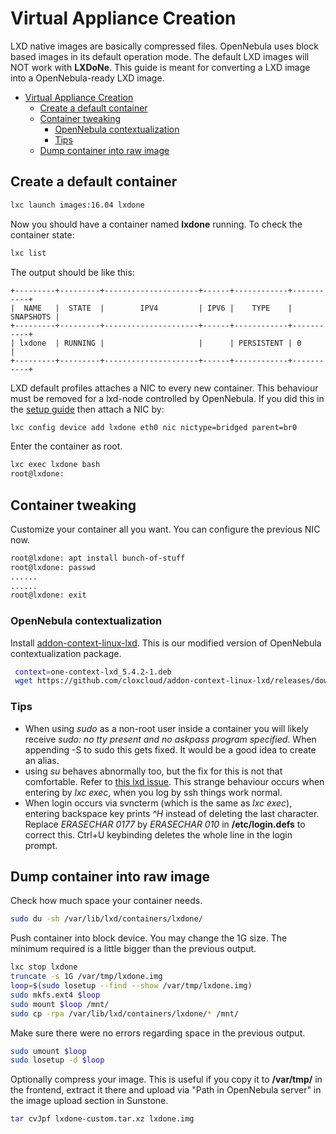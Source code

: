 

<a id="markdown-virtual-appliance-creation" name="virtual-appliance-creation"></a>
# Virtual Appliance Creation #

LXD native images are basically compressed files. OpenNebula uses block based images in its default operation mode. The default LXD images will NOT work with **LXDoNe**. This guide is meant for converting a LXD image into a OpenNebula-ready LXD image.

<!-- TOC -->

- [Virtual Appliance Creation](#virtual-appliance-creation)
    - [Create a default container](#create-a-default-container)
    - [Container tweaking](#container-tweaking)
        - [OpenNebula contextualization](#opennebula-contextualization)
        - [Tips](#tips)
    - [Dump container into raw image](#dump-container-into-raw-image)

<!-- /TOC -->


<a id="markdown-create-a-default-container" name="create-a-default-container"></a>
## Create a default container ##

```bash
lxc launch images:16.04 lxdone
```

Now you should have a container named **lxdone** running. To check the container state:

```bash
lxc list
```

The output should be like this:

```plain
+---------+---------+---------------------+------+------------+-----------+
|  NAME   |  STATE  |        IPV4         | IPV6 |    TYPE    | SNAPSHOTS |
+---------+---------+---------------------+------+------------+-----------+
| lxdone  | RUNNING |                     |      | PERSISTENT | 0         |
+---------+---------+---------------------+------+------------+-----------+
```

LXD default profiles attaches a NIC to every new container. This behaviour must be removed for a lxd-node controlled by OpenNebula. If you did this in the [setup guide](Setup.md) then attach a NIC by:

```bash
lxc config device add lxdone eth0 nic nictype=bridged parent=br0
```

Enter the container as root.

```bash
lxc exec lxdone bash
root@lxdone:
```


<a id="markdown-container-tweaking" name="container-tweaking"></a>
## Container tweaking ##

Customize your container all you want. You can configure the previous NIC now.

```bash
root@lxdone: apt install bunch-of-stuff
root@lxdone: passwd
......
......
root@lxdone: exit
```


<a id="markdown-opennebula-contextualization" name="opennebula-contextualization"></a>
### OpenNebula contextualization ###

Install [addon-context-linux-lxd](https://github.com/cloxcloud/addon-context-linux-lxd/). This is our modified version of OpenNebula contextualization package.

```bash
 context=one-context-lxd_5.4.2-1.deb
 wget https://github.com/cloxcloud/addon-context-linux-lxd/releases/download/v5.4.2/$context && dpkg -i $context
```

<a id="markdown-tips" name="tips"></a>
### Tips ###

- When using *sudo* as a non-root user inside a container you will likely receive *sudo: no tty present and no askpass program specified*. When appending -S to sudo this gets fixed. It would be a good idea to create an alias.
- using *su* behaves abnormally too, but the fix for this is not that comfortable. Refer to [this lxd issue](https://github.com/lxc/lxd/issues/3218). This strange behaviour occurs when entering by *lxc exec*, when you log by ssh things work normal.
- When login occurs via svncterm (which is the same as *lxc exec*), entering backspace key prints *^H* instead of deleting the last character. Replace *ERASECHAR       0177* by *ERASECHAR       010* in **/etc/login.defs** to correct this. Ctrl+U keybinding deletes the whole line in the login prompt.

<a id="markdown-dump-container-into-raw-image" name="dump-container-into-raw-image"></a>
## Dump container into raw image ##

Check how much space your container needs.

```bash
sudo du -sh /var/lib/lxd/containers/lxdone/
```

Push container into block device. You may change the 1G size. The minimum required is a little bigger than the previous output.

```bash
lxc stop lxdone
truncate -s 1G /var/tmp/lxdone.img
loop=$(sudo losetup --find --show /var/tmp/lxdone.img)
sudo mkfs.ext4 $loop
sudo mount $loop /mnt/
sudo cp -rpa /var/lib/lxd/containers/lxdone/* /mnt/
```

Make sure there were no errors regarding space in the previous output.

```bash
sudo umount $loop
sudo losetup -d $loop
```

Optionally compress your image. This is useful if you copy it to **/var/tmp/** in the frontend, extract it there and upload via "Path in OpenNebula server" in the image upload section in Sunstone.

```bash
tar cvJpf lxdone-custom.tar.xz lxdone.img
```
